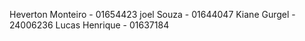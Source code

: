 Heverton Monteiro - 01654423
joel Souza        - 01644047
Kiane Gurgel      - 24006236
Lucas Henrique    - 01637184

